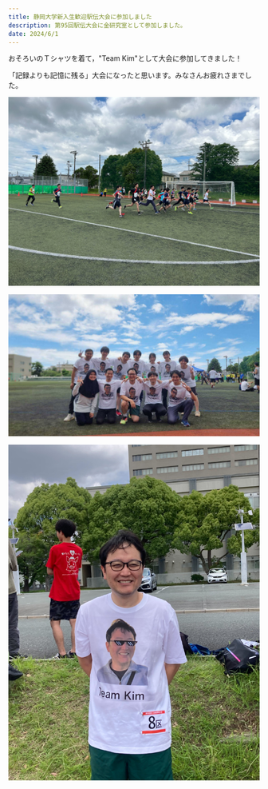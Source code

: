 ```yaml
---
title: 静岡大学新入生歓迎駅伝大会に参加しました
description: 第95回駅伝大会に金研究室として参加しました。
date: 2024/6/1
---
```


おそろいのＴシャツを着て，"Team Kim"として大会に参加してきました！

「記録よりも記憶に残る」大会になったと思います。みなさんお疲れさまでした。
 


![ekiden1](/img/2024ekiden1.jpg)

![ekiden2](/img/2024ekiden2.jpg)

![ekiden3](/img/2024ekiden3.jpg)
